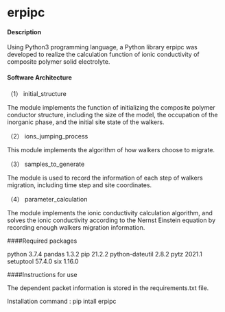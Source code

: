 # erpipc

#### Description

Using Python3 programming language, a Python library erpipc was developed to realize the calculation function of ionic conductivity of composite polymer solid electrolyte.

#### Software Architecture

（1） initial_structure

The module implements the function of initializing the composite polymer conductor structure, including the size of the model, the occupation of the inorganic phase, and the initial site state of the walkers.

（2） ions_jumping_process

This module implements the algorithm of how walkers choose to migrate.

（3） samples_to_generate

The module is used to record the information of each step of walkers migration, including time step and site coordinates.

（4） parameter_calculation

The module implements the ionic conductivity calculation algorithm, and solves the ionic conductivity according to the Nernst Einstein equation by recording enough walkers migration information.

####Required packages

python 3.7.4   pandas 1.3.2   pip 21.2.2   python-dateutil 2.8.2  pytz 2021.1  setuptool 57.4.0   six 1.16.0

####Instructions for use

The dependent packet information is stored in the requirements.txt file. 
 
Installation command : pip intall erpipc